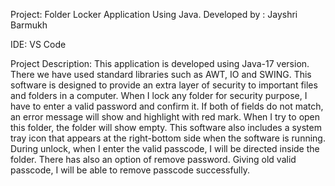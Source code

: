 Project: Folder Locker Application Using Java.
Developed by : Jayshri Barmukh

IDE: VS Code


Project Description: This application is developed using Java-17 version. There we have used standard libraries such as AWT, IO and SWING. This software is designed to provide an extra layer of security to important files and folders in a computer. When I lock any folder for security purpose, I have to enter a valid password and confirm it. If both of fields do not match, an error message will show and highlight with red mark. When I try to open this folder, the folder will show empty. This software also includes a system tray icon that appears at the right-bottom side when the software is running. During unlock, when I enter the valid passcode, I will be directed inside the folder. There has also an option of remove password. Giving old valid passcode, I will be able to remove passcode successfully.
